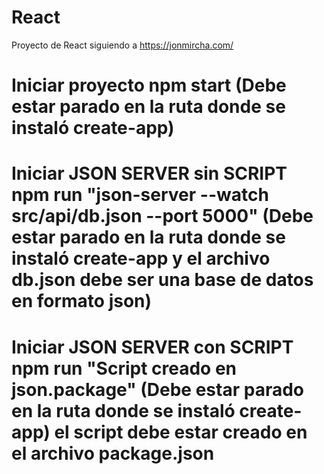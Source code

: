 # React
Proyecto de React siguiendo a https://jonmircha.com/

# Iniciar proyecto npm start (Debe estar parado en la ruta donde se instaló create-app)

# Iniciar JSON SERVER sin SCRIPT npm run "json-server --watch src/api/db.json --port 5000" (Debe estar parado en la ruta donde se instaló create-app y el archivo db.json debe ser una base de datos en formato json)

# Iniciar JSON SERVER con SCRIPT npm run "Script creado en json.package" (Debe estar parado en la ruta donde se instaló create-app) el script debe estar creado en el archivo package.json